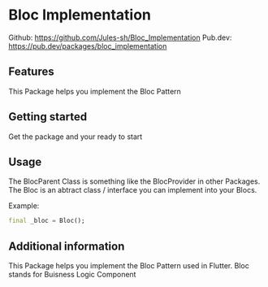 <!-- 
This README describes the package. If you publish this package to pub.dev,
this README's contents appear on the landing page for your package.

For information about how to write a good package README, see the guide for
[writing package pages](https://dart.dev/guides/libraries/writing-package-pages). 

For general information about developing packages, see the Dart guide for
[creating packages](https://dart.dev/guides/libraries/create-library-packages)
and the Flutter guide for
[developing packages and plugins](https://flutter.dev/developing-packages). 
-->

# Bloc Implementation

Github: https://github.com/Jules-sh/Bloc_Implementation
Pub.dev: https://pub.dev/packages/bloc_implementation

## Features

This Package helps you implement the Bloc Pattern

## Getting started

Get the package and your ready to start

## Usage

The BlocParent Class is something like the BlocProvider in other Packages. The Bloc is an abtract class / interface you can implement into your Blocs.

Example:

```dart
final _bloc = Bloc();
```

## Additional information

This Package helps you implement the Bloc Pattern used in Flutter.
Bloc stands for Buisness Logic Component
